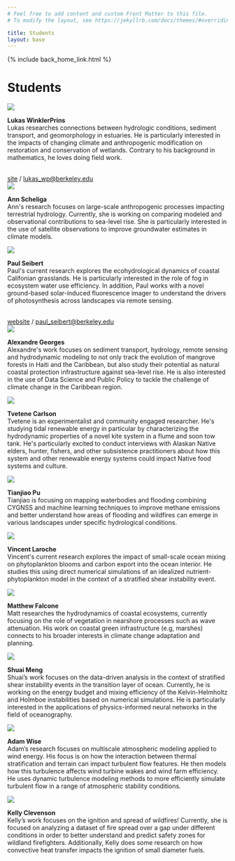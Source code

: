 ```yaml
---
# Feel free to add content and custom Front Matter to this file.
# To modify the layout, see https://jekyllrb.com/docs/themes/#overriding-theme-defaults

title: Students
layout: base
---
```


{% include back_home_link.html %}

<div class="block">
	<h1>Students</h1>
</div>

<div class="miniblock">
	<img class="headshot" src="images/lukas.jpg"><br />
	<p><strong>Lukas WinklerPrins</strong><br />
	Lukas researches connections between hydrologic conditions, sediment transport, and geomorphology in estuaries. He is particularly interested in the impacts of changing climate and anthropogenic modification on restoration and conservation of wetlands. Contrary to his background in mathematics, he loves doing field work. </p>
	<br /><a href="http://amphidromic.net">site</a> / <a href="mailto:lukas_wp@berkeley.edu">lukas_wp@berkeley.edu</a>
</div>

<div class="miniblock">
	<img class="headshot" src="images/ann.jpg"><br />
	<p><strong>Ann Scheliga</strong><br />
	Ann's research focuses on large-scale anthropogenic processes impacting terrestrial hydrology. Currently, she is working on comparing modeled and observational contributions to sea-level rise. She is particularly interested in the use of satellite observations to improve groundwater estimates in climate models.</p>
</div>

<div class="miniblock">
	<img class="headshot" src="images/paul.jpg"><br />
	<p><strong>Paul Seibert</strong><br />
	Paul's current research explores the ecohydrological dynamics of coastal Califonian grasslands. He is particularly interested in the role of fog in ecosystem water use efficiency. In addition, Paul works with a novel ground-based solar-induced fluorescence imager to understand the drivers of photosynthesis across landscapes via remote sensing. 
	</p> 
	<br /> <a href="https://paul-seibert.github.io/">website</a> / <a href="mailto:paul_seibert@berkeley.edu">paul_seibert@berkeley.edu</a>
</div>

<div class="miniblock">
	<img class="headshot" src="images/alex.jpg"><br />
	<p><strong>Alexandre Georges</strong><br />
	Alexandre's work focuses on sediment transport, hydrology, remote sensing and hydrodynamic modeling to not only track the evolution of mangrove forests in Haiti and the Caribbean, but also study their potential as natural coastal protection infrastructure against sea-level rise. He is also interested in the use of Data Science and Public Policy to tackle the challenge of climate change in the Caribbean region.</p>
</div>

<!--
<div class="miniblock">
	<img class="headshot" src="images/lily.jpg"><br />
	<p><strong>Lily Engel</strong><br />
	Lily’s current research uses idealized numerical models to study physical-biological interactions in an estuary including what she calls the Peter-Parker Model. After graduation, she will be using larval-transport models to predict the spread of the invasive European Green Crab in the Salish Sea at Pacific Northwest National Laboratory-Seattle as a postdoc. In her free time, she enjoys hiking, rock climbing, trying new restaurants, and choral singing.
	</p>
</div>
-->

<div class="miniblock">
	<img class="headshot" src="images/tvetene.jpg"><br />
	<p><strong>Tvetene Carlson</strong><br />
	Tvetene is an experimentalist and community engaged researcher. He's studying tidal renewable energy in particular by characterizing the hydrodynamic properties of a novel kite system in a flume and soon tow tank. He's particularly excited to conduct interviews with Alaskan Native elders, hunter, fishers, and other subsistence practitioners about how this system and other renewable energy systems could impact Native food systems and culture.
	</p>
</div>

<div class="miniblock">
	<img class="headshot" src="images/tj.jpg"><br />
	<p><strong>Tianjiao Pu</strong><br />
	Tianjiao is focusing on mapping waterbodies and flooding combining CYGNSS and machine learning techniques to improve methane emissions and better understand how areas of flooding and wildfires can emerge in various landscapes under specific hydrological conditions.
	</p>
</div>

<div class="miniblock">
	<img class="headshot" src="images/vincent.jpg"><br />
	<p><strong>Vincent Laroche</strong><br />
	Vincent's current research explores the impact of small-scale ocean mixing on phytoplankton blooms and carbon export into the ocean interior. He studies this using direct numerical simulations of an idealized nutrient-phytoplankton model in the context of a stratified shear instability event.
	</p>
</div>

<div class="miniblock">
	<img class="headshot" src="images/matt.jpg"><br />
	<p><strong>Matthew Falcone</strong><br />
	Matt researches the hydrodynamics of coastal ecosystems, currently focusing on the role of vegetation in nearshore processes such as wave attenuation. His work on coastal green infrastructure (e.g, marshes) connects to his broader interests in climate change adaptation and planning.
	</p>
</div>

<div class="miniblock">
	<img class="headshot" src="images/shuai.jpg"><br />
	<p><strong>Shuai Meng</strong><br />
	Shuai’s work focuses on the data-driven analysis in the context of stratified shear instability events in the transition layer of ocean. Currently, he is working on the energy budget and mixing efficiency of the Kelvin-Helmholtz and Holmboe instabilities based on numerical simulations. He is particularly interested in the applications of physics-informed neural networks in the field of oceanography. 
	</p>
</div>

<div class="miniblock">
	<img class="headshot" src="images/adam.jpg"><br />
	<p><strong>Adam Wise</strong><br />
		Adam’s research focuses on multiscale atmospheric modeling applied to wind energy. His focus is on how the interaction between thermal stratification and terrain can impact turbulent flow features. He then models how this turbulence affects wind turbine wakes and wind farm efficiency. He uses dynamic turbulence modeling methods to more efficiently simulate turbulent flow in a range of atmospheric stability conditions.
	</p>
</div>

<div class="miniblock">
	<img class="headshot" src="images/kelly.jpg"><br />
	<p><strong>Kelly Clevenson</strong><br />
		Kelly’s work focuses on the ignition and spread of wildfires! Currently, she is focused on analyzing a dataset of fire spread over a gap under different conditions in order to better understand and predict safety zones for wildland firefighters. Additionally, Kelly does some research on how convective heat transfer impacts the ignition of small diameter fuels.
	</p>
</div>












<div class="block">
&nbsp;
</div> 

